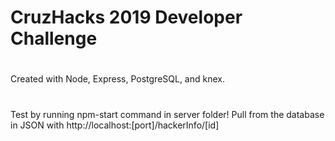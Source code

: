 # CruzHacks 2019 Developer Challenge
#
Created with Node, Express, PostgreSQL, and knex.
#
Test by running npm-start command in server folder! Pull from the database in JSON with http://localhost:[port]/hackerInfo/[id]

